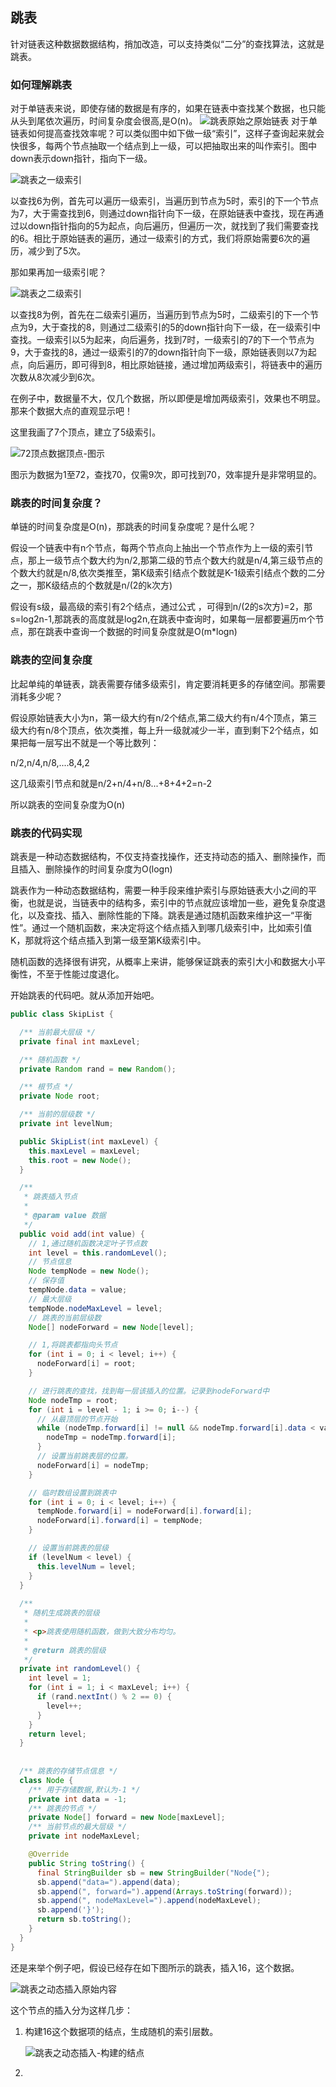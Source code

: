 ## 跳表

针对链表这种数据数据结构，捎加改造，可以支持类似“二分”的查找算法，这就是跳表。



### 如何理解跳表

对于单链表来说，即使存储的数据是有序的，如果在链表中查找某个数据，也只能从头到尾依次遍历，时间复杂度会很高,是O(n)。
![跳表原始之原始链表](D:\doc\博客\数据结构与算法\跳表\跳表原始之原始链表.png)
对于单链表如何提高查找效率呢？可以类似图中如下做一级“索引”，这样子查询起来就会快很多，每两个节点抽取一个结点到上一级，可以把抽取出来的叫作索引。图中down表示down指针，指向下一级。

![跳表之一级索引](D:\doc\博客\数据结构与算法\跳表\跳表之一级索引.png)

以查找6为例，首先可以遍历一级索引，当遍历到节点为5时，索引的下一个节点为7，大于需查找到6，则通过down指针向下一级，在原始链表中查找，现在再通过以down指针指向的5为起点，向后遍历，但遍历一次，就找到了我们需要查找的6。相比于原始链表的遍历，通过一级索引的方式，我们将原始需要6次的遍历，减少到了5次。

那如果再加一级索引呢？

![跳表之二级索引](D:\doc\博客\数据结构与算法\跳表\跳表之二级索引.png)

以查找8为例，首先在二级索引遍历，当遍历到节点为5时，二级索引的下一个节点为9，大于查找的8，则通过二级索引的5的down指针向下一级，在一级索引中查找。一级索引以5为起来，向后遍务，找到7时，一级索引的7的下一个节点为9，大于查找的8，通过一级索引的7的down指针向下一级，原始链表则以7为起点，向后遍历，即可得到8，相比原始链接，通过增加两级索引，将链表中的遍历次数从8次减少到6次。

在例子中，数据量不大，仅几个数据，所以即便是增加两级索引，效果也不明显。那来个数据大点的直观显示吧！

这里我画了7个顶点，建立了5级索引。



![72顶点数据顶点-图示](D:\doc\博客\数据结构与算法\跳表\72顶点数据顶点-图示.png)

图示为数据为1至72，查找70，仅需9次，即可找到70，效率提升是非常明显的。



### 跳表的时间复杂度？

单链的时间复杂度是O(n)，那跳表的时间复杂度呢？是什么呢？

假设一个链表中有n个节点，每两个节点向上抽出一个节点作为上一级的索引节点，那上一级节点个数大约为n/2,那第二级的节点个数大约就是n/4,第三级节点的个数大约就是n/8,依次类推至，第K级索引结点个数就是K-1级索引结点个数的二分之一，那K级结点的个数就是n/(2的k次方)

假设有s级，最高级的索引有2个结点，通过公式 ，可得到n/(2的s次方)=2，那s=log2n-1,那跳表的高度就是log2n,在跳表中查询时，如果每一层都要遍历m个节点，那在跳表中查询一个数据的时间复杂度就是O(m*logn)



### 跳表的空间复杂度

比起单纯的单链表，跳表需要存储多级索引，肯定要消耗更多的存储空间。那需要消耗多少呢？

假设原始链表大小为n，第一级大约有n/2个结点,第二级大约有n/4个顶点，第三级大约有n/8个顶点，依次类推，每上升一级就减少一半，直到剩下2个结点，如果把每一层写出不就是一个等比数列：

n/2,n/4,n/8,....8,4,2

这几级索引节点和就是n/2+n/4+n/8...+8+4+2=n-2

所以跳表的空间复杂度为O(n)





### 跳表的代码实现

跳表是一种动态数据结构，不仅支持查找操作，还支持动态的插入、删除操作，而且插入、删除操作的时间复杂度为O(logn)

跳表作为一种动态数据结构，需要一种手段来维护索引与原始链表大小之间的平衡，也就是说，当链表中的结构多，索引中的节点就应该增加一些，避免复杂度退化，以及查找、插入、删除性能的下降。跳表是通过随机函数来维护这一“平衡性”。通过一个随机函数，来决定将这个结点插入到哪几级索引中，比如索引值K，那就将这个结点插入到第一级至第K级索引中。

随机函数的选择很有讲究，从概率上来讲，能够保证跳表的索引大小和数据大小平衡性，不至于性能过度退化。

开始跳表的代码吧。就从添加开始吧。



```java
public class SkipList {

  /** 当前最大层级 */
  private final int maxLevel;

  /** 随机函数 */
  private Random rand = new Random();

  /** 根节点 */
  private Node root;

  /** 当前的层级数 */
  private int levelNum;

  public SkipList(int maxLevel) {
    this.maxLevel = maxLevel;
    this.root = new Node();
  }

  /**
   * 跳表插入节点
   *
   * @param value 数据
   */
  public void add(int value) {
    // 1,通过随机函数决定叶子节点数
    int level = this.randomLevel();
    // 节点信息
    Node tempNode = new Node();
    // 保存值
    tempNode.data = value;
    // 最大层级
    tempNode.nodeMaxLevel = level;
    // 跳表的当前层级数
    Node[] nodeForward = new Node[level];

    // 1,将跳表都指向头节点
    for (int i = 0; i < level; i++) {
      nodeForward[i] = root;
    }

    // 进行跳表的查找，找到每一层该插入的位置。记录到nodeForward中
    Node nodeTmp = root;
    for (int i = level - 1; i >= 0; i--) {
      // 从最顶层的节点开始
      while (nodeTmp.forward[i] != null && nodeTmp.forward[i].data < value) {
        nodeTmp = nodeTmp.forward[i];
      }
      // 设置当前跳表层的位置。
      nodeForward[i] = nodeTmp;
    }

    // 临时数组设置到跳表中
    for (int i = 0; i < level; i++) {
      tempNode.forward[i] = nodeForward[i].forward[i];
      nodeForward[i].forward[i] = tempNode;
    }

    // 设置当前跳表的层级
    if (levelNum < level) {
      this.levelNum = level;
    }
  }
    
  /**
   * 随机生成跳表的层级
   *
   * <p>跳表使用随机函数，做到大致分布均匀。
   *
   * @return 跳表的层级
   */
  private int randomLevel() {
    int level = 1;
    for (int i = 1; i < maxLevel; i++) {
      if (rand.nextInt() % 2 == 0) {
        level++;
      }
    }
    return level;
  }    
    
    
  /** 跳表的存储节点信息 */
  class Node {
    /** 用于存储数据,默认为-1 */
    private int data = -1;
    /** 跳表的节点 */
    private Node[] forward = new Node[maxLevel];
    /** 当前节点的最大层级 */
    private int nodeMaxLevel;

    @Override
    public String toString() {
      final StringBuilder sb = new StringBuilder("Node{");
      sb.append("data=").append(data);
      sb.append(", forward=").append(Arrays.toString(forward));
      sb.append(", nodeMaxLevel=").append(nodeMaxLevel);
      sb.append('}');
      return sb.toString();
    }
  }
}

```



还是来举个例子吧，假设已经存在如下图所示的跳表，插入16，这个数据。

![跳表之动态插入原始内容](D:\doc\博客\数据结构与算法\跳表\跳表之动态插入原始内容.png)





这个节点的插入分为这样几步：

1. 构建16这个数据项的结点，生成随机的索引层数。

   ![跳表之动态插入-构建的结点](D:\doc\博客\数据结构与算法\跳表\跳表之动态插入-构建的结点.png)

   

   









2. 



